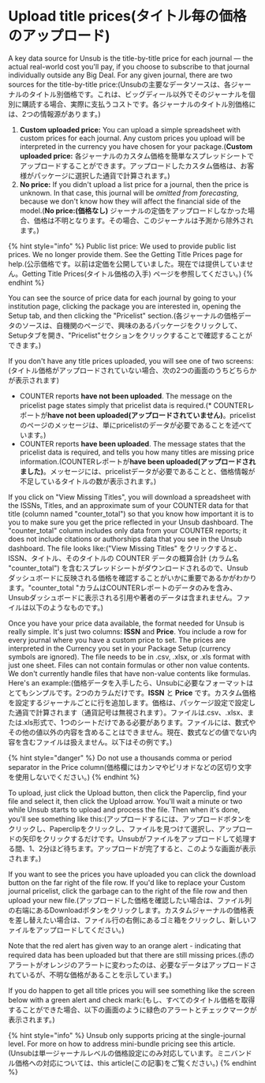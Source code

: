 # Upload title prices(タイトル毎の価格のアップロード)

A key data source for Unsub is the title-by-title price for each journal — the actual real-world cost you'll pay, if you choose to subscribe to that journal individually outside any Big Deal. For any given journal, there are two sources for the title-by-title price:(Unsubの主要なデータソースは、各ジャーナルのタイトル別価格です。これは、ビッグディール以外でそのジャーナルを個別に購読する場合、実際に支払うコストです。各ジャーナルのタイトル別価格には、2つの情報源があります。)

1. **Custom uploaded price:** You can upload a simple spreadsheet with custom prices for each journal. Any custom prices you upload will be interpreted in the currency you have chosen for your package.(**Custom uploaded price:** 各ジャーナルのカスタム価格を簡単なスプレッドシートでアップロードすることができます。アップロードしたカスタム価格は、お客様がパッケージに選択した通貨で計算されます。)
2. **No price:** If you didn't upload a list price for a journal, then the price is unknown. In that case, this journal will be _omitted from forecasting,_ because we don't know how they will affect the financial side of the model.(**No price:(価格なし)** ジャーナルの定価をアップロードしなかった場合、価格は不明となります。その場合、このジャーナルは予測から除外されます。)

{% hint style="info" %}
Public list price: We used to provide public list prices. We no longer provide them. See the Getting Title Prices page for help.(公示価格です。以前は定価を公開していました。現在では提供していません。Getting Title Prices(タイトル価格の入手) ページを参照してください。)
{% endhint %}

You can see the source of price data for each journal by going to your institution page, clicking the package you are interested in, opening the Setup tab, and then clicking the "Pricelist" section.(各ジャーナルの価格データのソースは、自機関のページで、興味のあるパッケージをクリックして、Setupタブを開き、"Pricelist"セクションをクリックすることで確認することができます。)

If you don't have any title prices uploaded, you will see one of two screens:(タイトル価格がアップロードされていない場合、次の2つの画面のうちどちらかが表示されます)

* COUNTER reports **have not been uploaded**. The message on the pricelist page states simply that pricelist data is required.(\* COUNTERレポートが**have not been uploaded(アップロードされていません)**。pricelistのページのメッセージは、単にpricelistのデータが必要であることを述べています。)
* COUNTER reports **have been uploaded**. The message states that the pricelist data is required, and tells you how many titles are missing price information.(COUNTERレポートが**have been uploaded(アップロードされました)**。メッセージには、pricelistデータが必要であることと、価格情報が不足しているタイトルの数が表示されます。)

If you click on "View Missing Titles", you will download a spreadsheet with the ISSNs, Titles, and an approximate sum of your COUNTER data for that title (column named "counter\_total") so that you know how important it is to you to make sure you get the price reflected in your Unsub dashboard. The "counter\_total" column includes only data from your COUNTER reports; it does not include citations or authorships data that you see in the Unsub dashboard. The file looks like:("View Missing Titles" をクリックすると、ISSN、タイトル、そのタイトルの COUNTER データの概算合計 (カラム名 "counter\_total") を含むスプレッドシートがダウンロードされるので、Unsub ダッシュボードに反映される価格を確認することがいかに重要であるかがわかります。"counter\_total "カラムはCOUNTERレポートのデータのみを含み、Unsubダッシュボードに表示される引用や著者のデータは含まれません。ファイルは以下のようなものです。)

Once you have your price data available, the format needed for Unsub is really simple. It's just two columns: **ISSN** and **Price**. You include a row for every journal where you have a custom price to set. The prices are interpreted in the Currency you set in your Package Setup (currency symbols are ignored). The file needs to be in .csv, .xlsx, or .xls format with just one sheet. Files can not contain formulas or other non value contents. We don't currently handle files that have non-value contents like formulas. Here's an example:(価格データを入手したら、Unsubに必要なフォーマットはとてもシンプルです。2つのカラムだけです。**ISSN** と **Price** です。カスタム価格を設定するジャーナルごとに行を追加します。価格は、パッケージ設定で設定した通貨で計算されます（通貨記号は無視されます）。ファイルは.csv、.xlsx、または.xls形式で、1つのシートだけである必要があります。ファイルには、数式やその他の値以外の内容を含めることはできません。現在、数式などの値でない内容を含むファイルは扱えません。以下はその例です。)

{% hint style="danger" %}
Do not use a thousands comma or period separator in the Price column(価格欄にはカンマやピリオドなどの区切り文字を使用しないでください。)
{% endhint %}

To upload, just click the Upload button, then click the Paperclip, find your file and select it, then click the Upload arrow. You'll wait a minute or two while Unsub starts to upload and process the file. Then when it's done, you'll see something like this:(アップロードするには、アップロードボタンをクリックし、Paperclipをクリックし、ファイルを見つけて選択し、アップロードの矢印をクリックするだけです。Unsubがファイルをアップロードして処理する間、1、2分ほど待ちます。アップロードが完了すると、このような画面が表示されます。)

If you want to see the prices you have uploaded you can click the download button on the far right of the file row. If you'd like to replace your Custom journal pricelist, click the garbage can to the right of the file row and then upload your new file.(アップロードした価格を確認したい場合は、ファイル列の右端にあるDownloadボタンをクリックします。カスタムジャーナルの価格表を差し替えたい場合は、ファイル行の右側にあるゴミ箱をクリックし、新しいファイルをアップロードしてください。)

Note that the red alert has given way to an orange alert - indicating that required data has been uploaded but that there are still missing prices.(赤のアラートがオレンジのアラートに変わったのは、必要なデータはアップロードされているが、不明な価格があることを示しています。)

If you do happen to get all title prices you will see something like the screen below with a green alert and check mark:(もし、すべてのタイトル価格を取得することができた場合、以下の画面のように緑色のアラートとチェックマークが表示されます。)

{% hint style="info" %}
Unsub only supports pricing at the single-journal level. For more on how to address mini-bundle pricing see this article.(Unsubは単一ジャーナルレベルの価格設定にのみ対応しています。ミニバンドル価格への対応については、this article(この記事)をご覧ください。)
{% endhint %}
